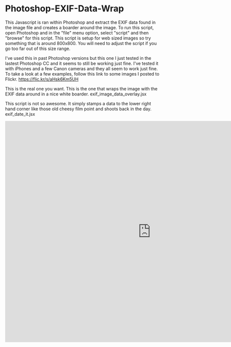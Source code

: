 Photoshop-EXIF-Data-Wrap
========================

This Javascript is ran within Photoshop and extract the EXIF data found in the image file and creates a boarder around the image.  To run this script, open Photoshop and in the "file" menu option, select "script" and then "browse" for this script.  This script is setup for web sized images so try something that is around 800x800.  You will need to adjust the script if you go too far out of this size range. 

I've used this in past Photoshop versions but this one I just tested in the lastest Photoshop CC and it seems to still be working just fine.  I've tested it with iPhones and a few Canon cameras and they all seem to work just fine.  To take a look at a few examples, follow this link to some images I posted to Flickr.
https://flic.kr/s/aHsk6Km5UH

This is the real one you want.  This is the one that wraps the image with the EXIF data around in a nice white boarder.
exif_image_data_overlay.jsx

This script is not so awesome.  It simply stamps a data to the lower right hand corner like those old cheesy film point and shoots back in the day.
exif_date_it.jsx


<iframe src="https://www.flickr.com/photos/toddaburke/16182543135/in/set-72157649673069617/player/" width="941" height="716" frameborder="0" allowfullscreen webkitallowfullscreen mozallowfullscreen oallowfullscreen msallowfullscreen></iframe>
